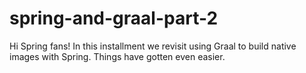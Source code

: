 # spring-and-graal-part-2
Hi Spring fans! In this installment we revisit using Graal to build native images with Spring. Things have gotten even easier.
